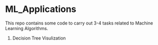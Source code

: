 # ML_Applications
This repo contains some code to carry out 3-4 tasks related to Machine Learning Algorithms.
1. Decision Tree Visulization
